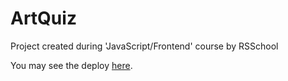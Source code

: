 # ArtQuiz

Project created during 'JavaScript/Frontend' course by RSSchool

You may see the deploy [here](https://art-quiz-olgatolpykina.netlify.app/).
